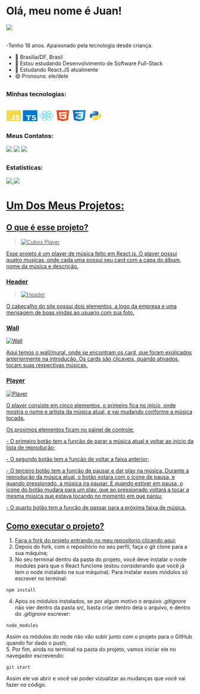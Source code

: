 # Olá, meu nome é Juan!
<div> 
  <a href="https://www.linkedin.com/in/juan-nicolas/" target="_blank"><img src="https://img.shields.io/badge/-LinkedIn-%230077B5?style=for-the-badge&logo=linkedin&logoColor=white" target="_blank"></a>
</div>

##

-Tenho 18 anos. Apaixonado pela tecnologia desde criança.

- 📍 Brasília/DF, Brasil
- 🔭 Estou estudando Desenvolvimento de Software Full-Stack
- 🌱 Estudando React.JS atualmente
- 😄 Pronouns: ele/dele

##

### Minhas tecnologias:
<div style="display: inline_block"><br>
  <img align="center" alt="Juan-Js" height="30" width="40" src="https://raw.githubusercontent.com/devicons/devicon/master/icons/javascript/javascript-plain.svg">
  <img align="center" alt="Juan-Ts" height="30" width="40" src="https://raw.githubusercontent.com/devicons/devicon/master/icons/typescript/typescript-plain.svg">
  <img align="center" alt="Juan-React" height="30" width="40" src="https://raw.githubusercontent.com/devicons/devicon/master/icons/react/react-original.svg">
  <img align="center" alt="Juan-HTML" height="30" width="40" src="https://raw.githubusercontent.com/devicons/devicon/master/icons/html5/html5-original.svg">
  <img align="center" alt="Juan-CSS" height="30" width="40" src="https://raw.githubusercontent.com/devicons/devicon/master/icons/css3/css3-original.svg">
  <img align="center" alt="Juan-Python" height="30" width="40" src="https://raw.githubusercontent.com/devicons/devicon/master/icons/python/python-original.svg">
</div>

##

### Meus Contatos:
<div>
  <a href = "mailto:juannicolasdev@gmail.com"><img src="https://img.shields.io/badge/-Gmail-%23333?style=for-the-badge&logo=gmail&logoColor=white" target="_blank"></a>
  <a href="https://instagram.com/juannicolas5051" target="_blank"><img src="https://img.shields.io/badge/-Instagram-%23E4405F?style=for-the-badge&logo=instagram&logoColor=white" target="_blank"></a>
  <a href="https://www.tiktok.com/@umfuturodev" target="_blank"><img src="https://cdn.icon-icons.com/icons2/2530/PNG/512/tiktok_button_icon_151836.png" height="30"  target="_blank"></a>
  
</div>

##

### Estatísticas:
<div>
<a href="https://github.com/juan-bl">
<img loading="lazy" height="160em" src="https://github-readme-stats.vercel.app/api/top-langs/?username=juan-bl&layout=compact&langs_count=7&theme=dracula"/>
<img loading="lazy" height="160em" src="https://github-readme-stats.vercel.app/api?username=juan-bl&show_icons=true&theme=dracula&include_all_commits=true&count_private=true"/>
</div>

##

# Um Dos Meus Projetos:

## O que é esse projeto?

> ![Cubos Player](https://user-images.githubusercontent.com/129800235/255066640-25178efe-1644-448c-9f50-52b21028835a.png)

<section>
  <p>Esse projeto é um player de música feito em React.js. O player possui quatro musicas, onde cada uma possui seu card com a capa do álbum, nome da música e descrição.</p>
</section>

### Header

> ![Header](https://user-images.githubusercontent.com/129800235/255067947-64bec38f-2a11-4f32-920b-9c49cadab44b.png)

<section>  
  <p>O cabeçalho do site possui dois elementos, a logo da empresa e uma mensagem de boas vindas ao usuario com sua foto.</p>
</section>

### Wall

![Wall](https://github.com/juan-bl/juan-bl/assets/129800235/28efdbcc-af08-4692-838d-26a64857be96)

<section>
  <p>Aqui temos o wall/mural, onde se encontram os card, que foram explicados anteriormente na introdução. Os cards são clicaveis, quando ativados, tocam suas respectivas músicas.</p>
</section>

### Player

![Player](https://github.com/juan-bl/juan-bl/assets/129800235/b3bdf91f-3e4f-4d6c-b0b8-ecb0660801d7)

<section>
  <p>O player consiste em cinco elementos, o primeiro fica no inicio, onde mostra o nome e artista da música atual, e vai mudando conforme a música tocada.</p>
  <p>Os proximos elementos ficam no painel de controle:</p>
  <p>- O primeiro botão tem a função de parar a música atual e voltar ao inicio da lista de reprodução;</p>
  <p>- O segundo botão tem a função de voltar a faixa anterior;</p>
  <p>- O terceiro botão tem a função de pausar e dar play na música. Durante a reprodução da música atual, o botão estara com o icone de pausa, e quando pressionado, a música ira pausar. E quando estiver em pausa, o icone do botão mudara para um play, que ao pressionado voltará a tocar a mesma música que estava tocando no momento em que parou;</p>
  <p>- O quarto botão tem a função de passar para a próxima faixa de música.</p>
</section>

## Como executar o projeto?

  1. Faça o fork do projeto entrando no meu repositorio <a href = "https://github.com/juan-bl/desafio-frontend-m03-ddst12" target="_blank">clicando aqui</a>;
  2. Depois do fork, com o repositório no seu perfil, faça o git clone para a sua máquina;
  3. No seu terminal dentro da pasta do projeto, você deve instalar o node modules para que o React funcione (estou considerando que você já tem o node instalado na sua máquina). Para instalar esses módulos só escrever no terminal:
  ```
  npm install
  ```
  4. Apos os módulos instalados, se por algum motivo o arquivo _.gitignore_ não vier dentro da pasta _src_, basta criar dentro dela o arquivo, e dentro do _.gitignore_ escrever:
  ```
  node_modules
  ```
  Assim os módulos do node não vão subir junto com o projeto para o GitHub quando for dado o push; <br>
  5. Por fim, ainda no terminal na pasta do projeto, vamos iniciar ele no navegador escrevendo:
  ```
  git start
  ```
  Assim ele vai abrir e você vai poder vizualizar as mudanças que você vai fazer no código.
